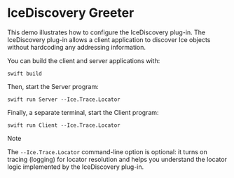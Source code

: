 # IceDiscovery Greeter

This demo illustrates how to configure the IceDiscovery plug-in. The IceDiscovery plug-in allows a client application
to discover Ice objects without hardcoding any addressing information.

You can build the client and server applications with:

``` shell
swift build
```

Then, start the Server program:

```shell
swift run Server --Ice.Trace.Locator
```

Finally, a separate terminal, start the Client program:

```shell
swift run Client --Ice.Trace.Locator
```

> [!NOTE]
> The `--Ice.Trace.Locator` command-line option is optional: it turns on tracing (logging) for locator resolution and
> helps you understand the locator logic implemented by the IceDiscovery plug-in.

